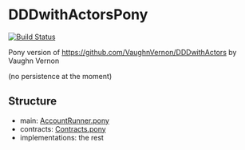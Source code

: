 # DDDwithActorsPony

[![Build Status](https://travis-ci.org/d-led/DDDwithActorsPony.svg?branch=master)](https://travis-ci.org/d-led/DDDwithActorsPony)

Pony version of https://github.com/VaughnVernon/DDDwithActors by Vaughn Vernon

(no persistence at the moment)

## Structure

- main: [AccountRunner.pony](AccountRunner.pony)
- contracts: [Contracts.pony](Contracts.pony)
- implementations: the rest